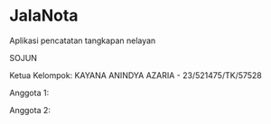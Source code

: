 # JalaNota
Aplikasi pencatatan tangkapan nelayan

SOJUN

Ketua Kelompok: KAYANA ANINDYA AZARIA - 23/521475/TK/57528

Anggota 1:

Anggota 2:
